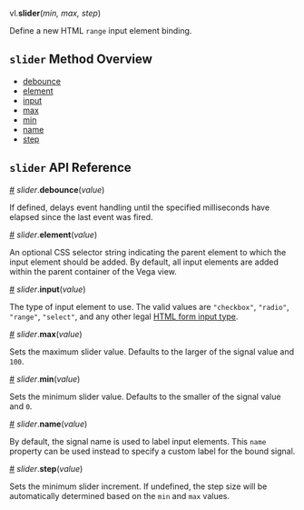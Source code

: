 vl.<b>slider</b>(<em>min, max, step</em>)

Define a new HTML <code>range</code> input element binding.

## <code>slider</code> Method Overview

* <a href="#debounce">debounce</a>
* <a href="#element">element</a>
* <a href="#input">input</a>
* <a href="#max">max</a>
* <a href="#min">min</a>
* <a href="#name">name</a>
* <a href="#step">step</a>

## <code>slider</code> API Reference

<a id="debounce" href="#debounce">#</a>
<em>slider</em>.<b>debounce</b>(<em>value</em>)

If defined, delays event handling until the specified milliseconds have elapsed since the last event was fired.

<a id="element" href="#element">#</a>
<em>slider</em>.<b>element</b>(<em>value</em>)

An optional CSS selector string indicating the parent element to which the input element should be added. By default, all input elements are added within the parent container of the Vega view.

<a id="input" href="#input">#</a>
<em>slider</em>.<b>input</b>(<em>value</em>)

The type of input element to use. The valid values are `"checkbox"`, `"radio"`, `"range"`, `"select"`, and any other legal [HTML form input type](https://developer.mozilla.org/en-US/docs/Web/HTML/Element/input).

<a id="max" href="#max">#</a>
<em>slider</em>.<b>max</b>(<em>value</em>)

Sets the maximum slider value. Defaults to the larger of the signal value and `100`.

<a id="min" href="#min">#</a>
<em>slider</em>.<b>min</b>(<em>value</em>)

Sets the minimum slider value. Defaults to the smaller of the signal value and `0`.

<a id="name" href="#name">#</a>
<em>slider</em>.<b>name</b>(<em>value</em>)

By default, the signal name is used to label input elements. This `name` property can be used instead to specify a custom label for the bound signal.

<a id="step" href="#step">#</a>
<em>slider</em>.<b>step</b>(<em>value</em>)

Sets the minimum slider increment. If undefined, the step size will be automatically determined based on the `min` and `max` values.

